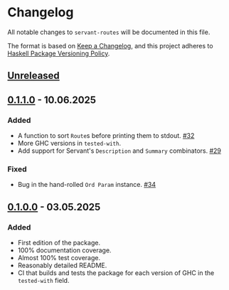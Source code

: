 # Changelog

All notable changes to `servant-routes` will be documented in this file.

The format is based on [Keep a Changelog](https://keepachangelog.com/en/1.1.0/),
and this project adheres to [Haskell Package Versioning Policy](https://pvp.haskell.org).

## [Unreleased]

## [0.1.1.0] - 10.06.2025

### Added

- A function to sort `Route`s before printing them to stdout. [#32](https://github.com/fpringle/servant-routes/pull/32)
- More GHC versions in `tested-with`.
- Add support for Servant's `Description` and `Summary` combinators. [#29](https://github.com/fpringle/servant-routes/pull/29)

### Fixed

- Bug in the hand-rolled `Ord Param` instance. [#34](https://github.com/fpringle/servant-routes/pull/34)

## [0.1.0.0] - 03.05.2025

### Added

- First edition of the package.
- 100% documentation coverage.
- Almost 100% test coverage.
- Reasonably detailed README.
- CI that builds and tests the package for each version of GHC in the `tested-with` field.

[unreleased]: https://github.com/fpringle/servant-routes/compare/v0.1.1.0...HEAD
[0.1.1.0]: https://github.com/fpringle/servant-routes/releases/tag/v0.1.1.0
[0.1.0.0]: https://github.com/fpringle/servant-routes/releases/tag/v0.1.0.0
